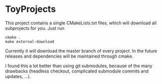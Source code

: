 ToyProjects
===========

This project contains a single CMakeLists.txt files, which
will download all subprojects for you. Just run

    cmake .
    make external-download
    
Currently it will download the master branch of every project.
In the future releases and dependencies will be maintained
through cmake.

I found this a lot better than using git submodules, because
of the many drawbacks (headless checkout, complicated
submodule commits and updates, ...).
